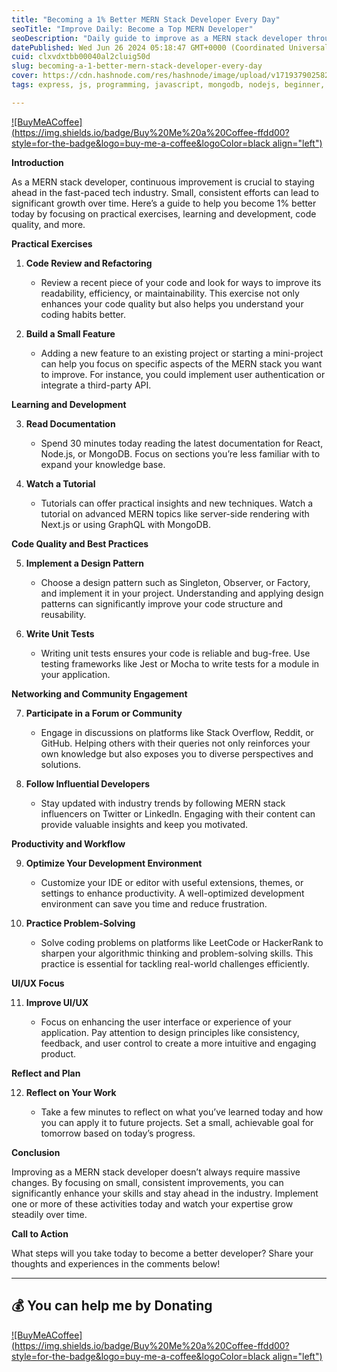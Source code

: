 ```yaml
---
title: "Becoming a 1% Better MERN Stack Developer Every Day"
seoTitle: "Improve Daily: Become a Top MERN Developer"
seoDescription: "Daily guide to improve as a MERN stack developer through practical exercises, learning, code quality, networking, and productivity tips"
datePublished: Wed Jun 26 2024 05:18:47 GMT+0000 (Coordinated Universal Time)
cuid: clxvdxtbb00040al2cluig50d
slug: becoming-a-1-better-mern-stack-developer-every-day
cover: https://cdn.hashnode.com/res/hashnode/image/upload/v1719379025824/076d3b78-13eb-4407-b4a9-2f57f64647a6.png
tags: express, js, programming, javascript, mongodb, nodejs, beginner, developer, reactjs, devops, beginners, motivation, mern, general-advice, 100daysofcode

---
```


[![BuyMeACoffee](https://img.shields.io/badge/Buy%20Me%20a%20Coffee-ffdd00?style=for-the-badge&logo=buy-me-a-coffee&logoColor=black align="left")](https://buymeacoffee.com/dk119819)

**Introduction**

As a MERN stack developer, continuous improvement is crucial to staying ahead in the fast-paced tech industry. Small, consistent efforts can lead to significant growth over time. Here’s a guide to help you become 1% better today by focusing on practical exercises, learning and development, code quality, and more.

**Practical Exercises**

1. **Code Review and Refactoring**
    
    * Review a recent piece of your code and look for ways to improve its readability, efficiency, or maintainability. This exercise not only enhances your code quality but also helps you understand your coding habits better.
        
2. **Build a Small Feature**
    
    * Adding a new feature to an existing project or starting a mini-project can help you focus on specific aspects of the MERN stack you want to improve. For instance, you could implement user authentication or integrate a third-party API.
        

**Learning and Development**

3. **Read Documentation**
    
    * Spend 30 minutes today reading the latest documentation for React, Node.js, or MongoDB. Focus on sections you’re less familiar with to expand your knowledge base.
        
4. **Watch a Tutorial**
    
    * Tutorials can offer practical insights and new techniques. Watch a tutorial on advanced MERN topics like server-side rendering with Next.js or using GraphQL with MongoDB.
        

**Code Quality and Best Practices**

5. **Implement a Design Pattern**
    
    * Choose a design pattern such as Singleton, Observer, or Factory, and implement it in your project. Understanding and applying design patterns can significantly improve your code structure and reusability.
        
6. **Write Unit Tests**
    
    * Writing unit tests ensures your code is reliable and bug-free. Use testing frameworks like Jest or Mocha to write tests for a module in your application.
        

**Networking and Community Engagement**

7. **Participate in a Forum or Community**
    
    * Engage in discussions on platforms like Stack Overflow, Reddit, or GitHub. Helping others with their queries not only reinforces your own knowledge but also exposes you to diverse perspectives and solutions.
        
8. **Follow Influential Developers**
    
    * Stay updated with industry trends by following MERN stack influencers on Twitter or LinkedIn. Engaging with their content can provide valuable insights and keep you motivated.
        

**Productivity and Workflow**

9. **Optimize Your Development Environment**
    
    * Customize your IDE or editor with useful extensions, themes, or settings to enhance productivity. A well-optimized development environment can save you time and reduce frustration.
        
10. **Practice Problem-Solving**
    
    * Solve coding problems on platforms like LeetCode or HackerRank to sharpen your algorithmic thinking and problem-solving skills. This practice is essential for tackling real-world challenges efficiently.
        

**UI/UX Focus**

11. **Improve UI/UX**
    
    * Focus on enhancing the user interface or experience of your application. Pay attention to design principles like consistency, feedback, and user control to create a more intuitive and engaging product.
        

**Reflect and Plan**

12. **Reflect on Your Work**
    
    * Take a few minutes to reflect on what you’ve learned today and how you can apply it to future projects. Set a small, achievable goal for tomorrow based on today’s progress.
        

**Conclusion**

Improving as a MERN stack developer doesn’t always require massive changes. By focusing on small, consistent improvements, you can significantly enhance your skills and stay ahead in the industry. Implement one or more of these activities today and watch your expertise grow steadily over time.

**Call to Action**

What steps will you take today to become a better developer? Share your thoughts and experiences in the comments below!

---

## 💰 You can help me by Donating

[![BuyMeACoffee](https://img.shields.io/badge/Buy%20Me%20a%20Coffee-ffdd00?style=for-the-badge&logo=buy-me-a-coffee&logoColor=black align="left")](https://buymeacoffee.com/dk119819)